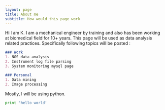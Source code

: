 ```yaml
---
layout: page
title: About me
subtitle: How would this page work
---
```


Hi I am K. I am a mechanical engineer by training and also has been working at biomedical field for 10+ years. 
This page will be used as data analysis related practices. Specifically following topics will be posted : 

```markdown
### Work 
1. NGS data analysis
2. Instrument log file parsing
3. System monitoring mysql page

### Personal
1. Data mining
2. Image processing
```

Mostly, I will be using python. 
```python
print 'hello world'
```
